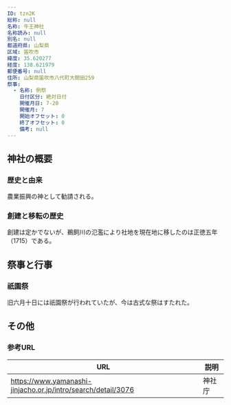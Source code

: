 ```yaml
---
ID: tzn2K
総称: null
名称: 牛王神社
名称読み: null
別名: null
都道府県: 山梨県
区域: 笛吹市
緯度: 35.620277
経度: 138.621979
郵便番号: null
住所: 山梨県笛吹市八代町大間田259
祭事:
  - 名称: 例祭
    日付区分: 絶対日付
    開催月日: 7-20
    開催月: 7
    開始オフセット: 0
    終了オフセット: 0
    備考: null
---
```


## 神社の概要

### 歴史と由来

農業振興の神として勧請される。

### 創建と移転の歴史

創建は定かでないが、鵜飼川の氾濫により社地を現在地に移したのは正徳五年（1715）である。

## 祭事と行事

### 祇園祭

旧六月十日には祇園祭が行われていたが、今は古式な祭はすたれた。

## その他

### 参考URL

| URL                                                           | 説明   |
| ------------------------------------------------------------- | ------ |
| https://www.yamanashi-jinjacho.or.jp/intro/search/detail/3076 | 神社庁 |

